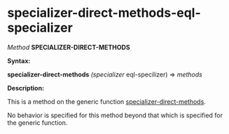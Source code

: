 specializer-direct-methods-eql-specializer
==========================================

*Method* **SPECIALIZER-DIRECT-METHODS**

**Syntax:**

**specializer-direct-methods** *(specializer* eql-specilizer) => *methods*

**Description:**

This is a method on the generic function [specializer-direct-methods](/docs/meta-object-protocol/specializer-direct-methods).

No behavior is specified for this method beyond that which is specified for the generic function.
